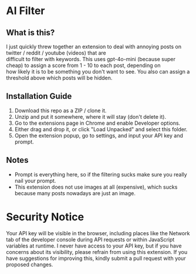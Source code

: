 # AI Filter

## What is this?
I just quickly threw together an extension to deal with annoying posts on twitter / reddit / youtube (videos) that are  
difficult to filter with keywords. This uses gpt-4o-mini (because super cheap) to assign a score from 1 - 10 to each post, depending on  
how likely it is to be something you don't want to see. You also can assign a threshold above which posts will be hidden.

## Installation Guide
1. Download this repo as a ZIP / clone it.
2. Unzip and put it somewhere, where it will stay (don't delete it).
3. Go to the extensions page in Chrome and enable Developer options.
4. Either drag and drop it, or click "Load Unpacked" and select this folder.
5. Open the extension popup, go to settings, and input your API key and prompt.

## Notes
- Prompt is everything here, so if the filtering sucks make sure you really nail your prompt.
- This extension does not use images at all (expensive), which sucks because many posts nowadays are just an image.

# Security Notice
Your API key will be visible in the browser, including places like the Network tab of the developer console during API requests or within JavaScript variables at runtime. I never have access to your API key, but if you have concerns about its visibility, please refrain from using this extension. If you have suggestions for improving this, kindly submit a pull request with your proposed changes.